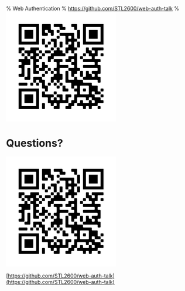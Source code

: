% Web Authentication
% https://github.com/STL2600/web-auth-talk
% ![Link to Talk](images/qr-code.png) 

# Questions?

![Link to Talk](images/qr-code.png) 

[https://github.com/STL2600/web-auth-talk](https://github.com/STL2600/web-auth-talk)
